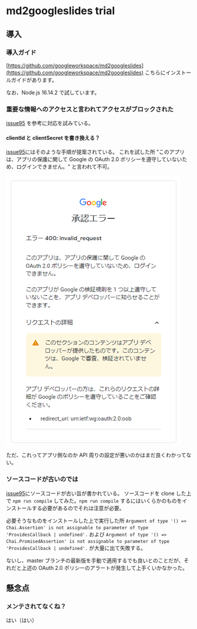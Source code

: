 # md2googleslides trial

## 導入

### 導入ガイド

[https://github.com/googleworkspace/md2googleslides](https://github.com/googleworkspace/md2googleslides)
こちらにインストールガイドがあります。

なお、Node.js 16.14.2 で試しています。

### 重要な情報へのアクセスと言われてアクセスがブロックされた

[issue95](https://github.com/googleworkspace/md2googleslides/issues/95) を参考に対応を試みている。

#### clientId と clientSecret を書き換える？

[issue95](https://github.com/googleworkspace/md2googleslides/issues/95#issuecomment-858729913)にはそのような手順が提案されている。
これを試した所 "このアプリは、アプリの保護に関して Google の OAuth 2.0 ポリシーを遵守していないため、ログインできません。" と言われて不可。

![得られた警告](./pics/unobeied_to_oauth20policy.png)

ただ、これってアプリ側なのか API 周りの設定が悪いのかはまだ良くわかってない。

### ソースコードが古いのでは

[issue95](https://github.com/googleworkspace/md2googleslides/issues/95#issuecomment-924181932)にソースコードが古い旨が書かれている。
ソースコードを clone した上で `npm run compile` してみた。`npm run compile` するにはいくらかのものをインストールする必要があるのでそれは注意が必要。

必要そうなものをインストールした上で実行した所
`Argument of type '() => Chai.Assertion' is not assignable to parameter of type 'ProvidesCallback | undefined'.` および
`Argument of type '() => Chai.PromisedAssertion' is not assignable to parameter of type 'ProvidesCallback | undefined'.` が大量に出て失敗する。

ないし、master ブランチの最新版を手動で適用するでも良いとのことだが、それだと上述の OAuth 2.0 ポリシーのアラートが発生して上手くいかなかった。

## 懸念点

### メンテされてなくね？


はい（はい）